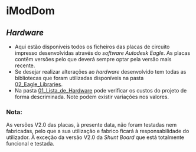 # iModDom
## *Hardware*
- Aqui estão disponíveis todos os ficheiros das placas de circuito impresso desenvolvidas através do *software Autodesk Eagle*. As placas contêm versões pelo que deverá sempre optar pela versão mais recente.
- Se desejar realizar alterações ao *hardware* desenvolvido tem todas as bibliotecas que foram utilizadas disponíveis na pasta [02_Eagle_Libraries](https://github.com/ipleiria-robotics/iModDom/tree/main/1_Documentacao/2_Hardware/02_Eagle_Libraries "02_Eagle_Libraries").
- Na pasta [01_Lista_de_Hardware](https://github.com/ipleiria-robotics/iModDom/blob/main/1_Documentacao/2_Hardware/01_Lista_de_Hardware "01_Lista_de_Hardware") pode verificar os custos do projeto de forma descriminada. Note podem existir variações nos valores.
### Nota:
As versões V2.0 das placas, à presente data, não foram testadas nem fabricadas, pelo que a sua utilização e fabrico ficará à responsabilidade do utilizador. À exceção da versão V2.0 da *Shunt Board* que está totalmente funcional e testada.


